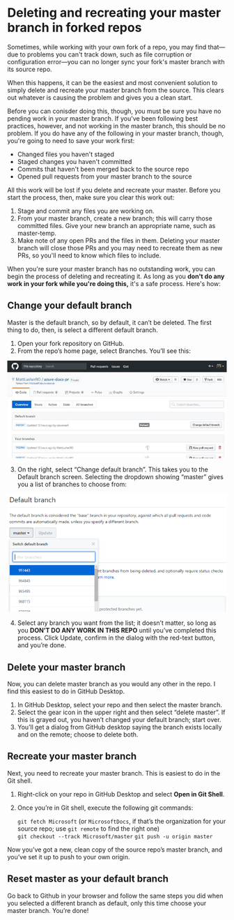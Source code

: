 # Deleting and recreating your master branch in forked repos

Sometimes, while working with your own fork of a repo, you may find that&mdash;due to problems you can't track down, such as file corruption or configuration error&mdash;you can no longer sync your fork's master branch with its source repo. 

When this happens, it can be the easiest and most convenient solution to simply delete and recreate your master branch from the source. This clears out whatever is causing the problem and gives you a clean start.

Before you can conisder doing this, though, you must be sure you have no pending work in your master branch. If you've been following best practices, however, and not working in the master branch, this should be no problem. If you do have any of the following in your master branch, though, you're going to need to save your work first: 

* Changed files you haven't staged
* Staged changes you haven't committed
* Commits that haven't been merged back to the source repo
* Opened pull requests from your master branch to the source

All this work will be lost if you delete and recreate your master. Before you start the process, then, make sure you clear this work out: 

1. Stage and commit any files you are working on.
2. From your master branch, create a new branch; this will carry those committed files. Give your new branch an appropriate name, such as master-temp.
3. Make note of any open PRs and the files in them. Deleting your master branch will close those PRs and you may need to recreate them as new PRs, so you'll need to know which files to include.

When you're sure your master branch has no outstanding work, you can begin the process of deleting and recreating it. As long as you **don't do any work in your fork while you're doing this,** it's a safe process. Here's how:

## Change your default branch 
Master is the default branch, so by default, it can’t be deleted. The first thing to do, then, is select a different default branch. 
1.	Open your fork repository on GitHub.
2.	From the repo’s home page, select Branches. You’ll see this:  
  
  ![Github, branch view](images/master-kill-create_01.jpg)

3.	On the right, select “Change default branch”. This takes you to the Default branch screen. Selecting the dropdown showing “master” gives you a list of branches to choose from:  
  
  ![Choosing a new default branch](images/master-kill-create_02.png)
    
4. Select any branch you want from the list; it doesn’t matter, so long as you **DON’T DO ANY WORK IN THIS REPO** until you’ve completed this process. Click Update, confirm in the dialog with the red-text button, and you’re done.

## Delete your master branch
Now, you can delete master branch as you would any other in the repo. I find this easiest to do in GitHub Desktop. 
1.	In GitHub Desktop, select your repo and then select the master branch. 
2.	Select the gear icon in the upper right and then select “delete master”. If this is grayed out, you haven’t changed your default branch; start over.
3.	You’ll get a dialog from GitHub desktop saying the branch exists locally and on the remote; choose to delete both.

## Recreate your master branch
Next, you need to recreate your master branch. This is easiest to do in the Git shell.
1.	Right-click on your repo in GitHub Desktop and select **Open in Git Shell**.
2.	Once you’re in Git shell, execute the following git commands:  

    ```git fetch Microsoft``` (or ```MicrosoftDocs```, if that’s the organization for your source repo; use ```git remote``` to find the right one)  
    ```git checkout --track Microsoft/master``` 
    ```git push -u origin master```
  
Now you’ve got a new, clean copy of the source repo’s master branch, and you’ve set it up to push to your own origin.

## Reset master as your default branch
Go back to Github in your browser and follow the same steps you did when you selected a different branch as default, only this time choose your master branch. You’re done!




